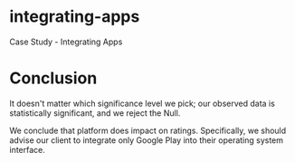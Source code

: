 # integrating-apps
Case Study - Integrating Apps

# Conclusion
It doesn't matter which significance level we pick; our observed data is statistically significant, and we reject the Null.

We conclude that platform does impact on ratings. Specifically, we should advise our client to integrate only Google Play into their operating system interface.
